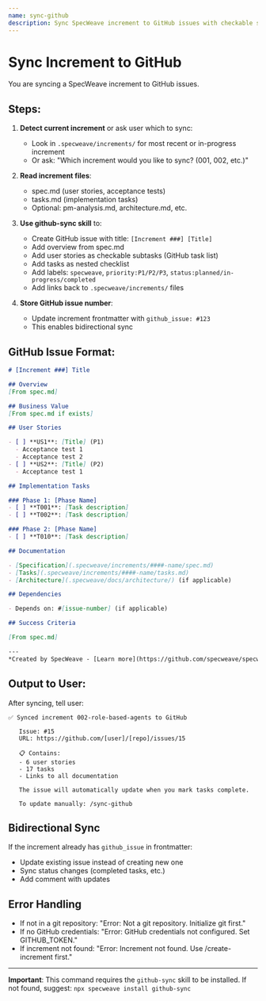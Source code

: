 ```yaml
---
name: sync-github
description: Sync SpecWeave increment to GitHub issues with checkable subtasks
---
```


# Sync Increment to GitHub

You are syncing a SpecWeave increment to GitHub issues.

## Steps:

1. **Detect current increment** or ask user which to sync:
   - Look in `.specweave/increments/` for most recent or in-progress increment
   - Or ask: "Which increment would you like to sync? (001, 002, etc.)"

2. **Read increment files**:
   - spec.md (user stories, acceptance tests)
   - tasks.md (implementation tasks)
   - Optional: pm-analysis.md, architecture.md, etc.

3. **Use github-sync skill** to:
   - Create GitHub issue with title: `[Increment ###] [Title]`
   - Add overview from spec.md
   - Add user stories as checkable subtasks (GitHub task list)
   - Add tasks as nested checklist
   - Add labels: `specweave`, `priority:P1/P2/P3`, `status:planned/in-progress/completed`
   - Add links back to `.specweave/increments/` files

4. **Store GitHub issue number**:
   - Update increment frontmatter with `github_issue: #123`
   - This enables bidirectional sync

## GitHub Issue Format:

```markdown
# [Increment ###] Title

## Overview
[From spec.md]

## Business Value
[From spec.md if exists]

## User Stories

- [ ] **US1**: [Title] (P1)
  - Acceptance test 1
  - Acceptance test 2
- [ ] **US2**: [Title] (P2)
  - Acceptance test 1

## Implementation Tasks

### Phase 1: [Phase Name]
- [ ] **T001**: [Task description]
- [ ] **T002**: [Task description]

### Phase 2: [Phase Name]
- [ ] **T010**: [Task description]

## Documentation

- [Specification](.specweave/increments/####-name/spec.md)
- [Tasks](.specweave/increments/####-name/tasks.md)
- [Architecture](.specweave/docs/architecture/) (if applicable)

## Dependencies

- Depends on: #[issue-number] (if applicable)

## Success Criteria

[From spec.md]

---
*Created by SpecWeave - [Learn more](https://github.com/specweave/specweave)*
```

## Output to User:

After syncing, tell user:

```
✅ Synced increment 002-role-based-agents to GitHub

   Issue: #15
   URL: https://github.com/[user]/[repo]/issues/15

   📋 Contains:
   - 6 user stories
   - 17 tasks
   - Links to all documentation

   The issue will automatically update when you mark tasks complete.

   To update manually: /sync-github
```

## Bidirectional Sync

If the increment already has `github_issue` in frontmatter:
- Update existing issue instead of creating new one
- Sync status changes (completed tasks, etc.)
- Add comment with updates

## Error Handling

- If not in a git repository: "Error: Not a git repository. Initialize git first."
- If no GitHub credentials: "Error: GitHub credentials not configured. Set GITHUB_TOKEN."
- If increment not found: "Error: Increment not found. Use /create-increment first."

---

**Important**: This command requires the `github-sync` skill to be installed.
If not found, suggest: `npx specweave install github-sync`
